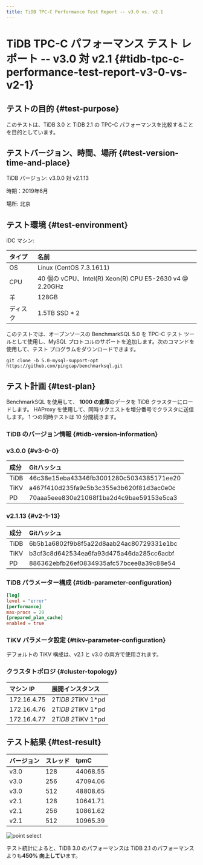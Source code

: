 ```yaml
---
title: TiDB TPC-C Performance Test Report -- v3.0 vs. v2.1
---
```


# TiDB TPC-C パフォーマンス テスト レポート -- v3.0 対 v2.1 {#tidb-tpc-c-performance-test-report-v3-0-vs-v2-1}

## テストの目的 {#test-purpose}

このテストは、TiDB 3.0 と TiDB 2.1 の TPC-C パフォーマンスを比較することを目的としています。

## テストバージョン、時間、場所 {#test-version-time-and-place}

TiDB バージョン: v3.0.0 対 v2.1.13

時期：2019年6月

場所: 北京

## テスト環境 {#test-environment}

IDC マシン:

| タイプ  | 名前                                                   |
| :--- | :--------------------------------------------------- |
| OS   | Linux (CentOS 7.3.1611)                              |
| CPU  | 40 個の vCPU、Intel(R) Xeon(R) CPU E5-2630 v4 @ 2.20GHz |
| 羊    | 128GB                                                |
| ディスク | 1.5TB SSD * 2                                        |

このテストでは、オープンソースの BenchmarkSQL 5.0 を TPC-C テスト ツールとして使用し、MySQL プロトコルのサポートを追加します。次のコマンドを使用して、テスト プログラムをダウンロードできます。


```shell
git clone -b 5.0-mysql-support-opt https://github.com/pingcap/benchmarksql.git
```

## テスト計画 {#test-plan}

BenchmarkSQL を使用して、 **1000 の倉庫**のデータを TiDB クラスターにロードします。 HAProxy を使用して、同時リクエストを増分番号でクラスタに送信します。 1 つの同時テストは 10 分間続きます。

### TiDB のバージョン情報 {#tidb-version-information}

### v3.0.0 {#v3-0-0}

| 成分   | Gitハッシュ                                  |
| :--- | :--------------------------------------- |
| TiDB | 46c38e15eba43346fb3001280c5034385171ee20 |
| TiKV | a467f410d235fa9c5b3c355e3b620f81d3ac0e0c |
| PD   | 70aaa5eee830e21068f1ba2d4c9bae59153e5ca3 |

### v2.1.13 {#v2-1-13}

| 成分   | Gitハッシュ                                  |
| :--- | :--------------------------------------- |
| TiDB | 6b5b1a6802f9b8f5a22d8aab24ac80729331e1bc |
| TiKV | b3cf3c8d642534ea6fa93d475a46da285cc6acbf |
| PD   | 886362ebfb26ef0834935afc57bcee8a39c88e54 |

### TiDB パラメーター構成 {#tidb-parameter-configuration}

```toml
[log]
level = "error"
[performance]
max-procs = 20
[prepared_plan_cache]
enabled = true
```

### TiKV パラメータ設定 {#tikv-parameter-configuration}

デフォルトの TiKV 構成は、v2.1 と v3.0 の両方で使用されます。

### クラスタトポロジ {#cluster-topology}

| マシン IP      | 展開インスタンス           |
| :---------- | :----------------- |
| 172.16.4.75 | 2*TiDB 2*TiKV 1*pd |
| 172.16.4.76 | 2*TiDB 2*TiKV 1*pd |
| 172.16.4.77 | 2*TiDB 2*TiKV 1*pd |

## テスト結果 {#test-result}

| バージョン | スレッド | tpmC     |
| :---- | :--- | :------- |
| v3.0  | 128  | 44068.55 |
| v3.0  | 256  | 47094.06 |
| v3.0  | 512  | 48808.65 |
| v2.1  | 128  | 10641.71 |
| v2.1  | 256  | 10861.62 |
| v2.1  | 512  | 10965.39 |

![point select](https://download.pingcap.com/images/docs/tpcc-2.1-3.0.png)

テスト統計によると、TiDB 3.0 のパフォーマンスは TiDB 2.1 のパフォーマンスよりも**450% 向上してい**ます。
